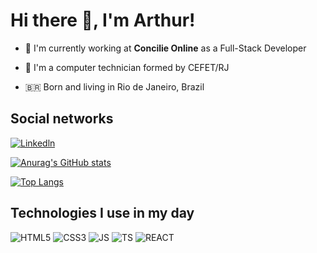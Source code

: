 # Hi there 👋, I'm Arthur!

- 💼 I'm currently working at **Concilie Online** as a Full-Stack Developer

- 📝 I'm a computer technician formed by CEFET/RJ

- 🇧🇷 Born and living in Rio de Janeiro, Brazil

## Social networks

[![Linkedln](https://img.shields.io/badge/LinkedIn-0077B5?style=for-the-badge&logo=linkedin&logoColor=white)](https://www.linkedin.com/in/arthur-oliveira-monteiro/)
 
 [![Anurag's GitHub stats](https://github-readme-stats.vercel.app/api?username=Th-uro&show_icons=true&theme=radical)](https://github.com/anuraghazra/github-readme-stats)
 
 [![Top Langs](https://github-readme-stats.vercel.app/api/top-langs/?username=Th-uro&layout=compact&theme=radical)](https://github.com/anuraghazra/github-readme-stats)

## Technologies I use in my day

![HTML5](https://img.shields.io/badge/HTML5-E34F26?style=for-the-badge&logo=html5&logoColor=white)
![CSS3](https://img.shields.io/badge/CSS3-1572B6?style=for-the-badge&logo=css3&logoColor=white)
![JS](https://img.shields.io/badge/JavaScript-F7DF1E?style=for-the-badge&logo=javascript&logoColor=black)
![TS](https://img.shields.io/badge/TypeScript-007ACC?style=for-the-badge&logo=typescript&logoColor=white)
![REACT](https://img.shields.io/badge/React-20232A?style=for-the-badge&logo=react&logoColor=61DAFB)

<!--
![Python](https://img.shields.io/badge/Python-3776AB?style=for-the-badge&logo=python&logoColor=white)
![Django](https://img.shields.io/badge/Django-092E20?style=for-the-badge&logo=django&logoColor=white)
-->
